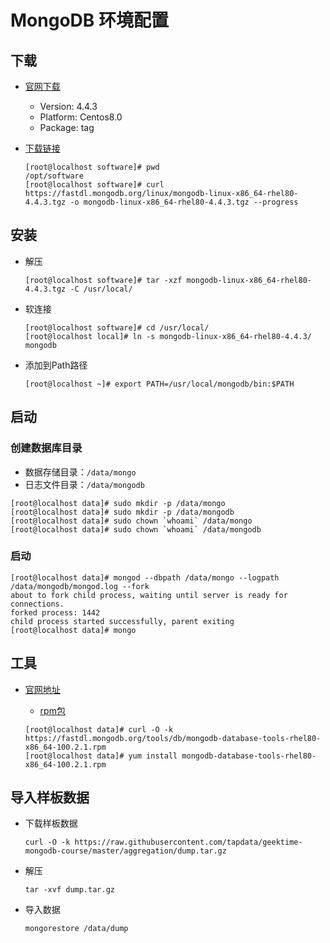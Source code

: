 # MongoDB 环境配置

## 下载

- [官网下载](https://www.mongodb.com/try/download/community)

  - Version: 4.4.3
  - Platform: Centos8.0
  - Package: tag

- [下载链接](https://fastdl.mongodb.org/linux/mongodb-linux-x86_64-rhel80-4.4.3.tgz)

  ```shell
  [root@localhost software]# pwd
  /opt/software
  [root@localhost software]# curl https://fastdl.mongodb.org/linux/mongodb-linux-x86_64-rhel80-4.4.3.tgz -o mongodb-linux-x86_64-rhel80-4.4.3.tgz --progress
  ```



## 安装

- 解压

  ```shell
  [root@localhost software]# tar -xzf mongodb-linux-x86_64-rhel80-4.4.3.tgz -C /usr/local/
  ```

- 软连接

  ```shell
  [root@localhost software]# cd /usr/local/
  [root@localhost local]# ln -s mongodb-linux-x86_64-rhel80-4.4.3/ mongodb
  ```

- 添加到Path路径

  ```shell
  [root@localhost ~]# export PATH=/usr/local/mongodb/bin:$PATH
  ```

## 启动

### 创建数据库目录

- 数据存储目录：`/data/mongo`
- 日志文件目录：`/data/mongodb`

```shell
[root@localhost data]# sudo mkdir -p /data/mongo
[root@localhost data]# sudo mkdir -p /data/mongodb
[root@localhost data]# sudo chown `whoami` /data/mongo
[root@localhost data]# sudo chown `whoami` /data/mongodb
```

### 启动

```shell
[root@localhost data]# mongod --dbpath /data/mongo --logpath /data/mongodb/mongod.log --fork
about to fork child process, waiting until server is ready for connections.
forked process: 1442
child process started successfully, parent exiting
[root@localhost data]# mongo
```



## 工具

- [官网地址](https://www.mongodb.com/try/download/database-tools)

  - [rpm包](https://fastdl.mongodb.org/tools/db/mongodb-database-tools-rhel80-x86_64-100.2.1.rpm)

  ```shell
  [root@localhost data]# curl -O -k https://fastdl.mongodb.org/tools/db/mongodb-database-tools-rhel80-x86_64-100.2.1.rpm
  [root@localhost data]# yum install mongodb-database-tools-rhel80-x86_64-100.2.1.rpm 
  ```

## 导入样板数据

- 下载样板数据

  ```shell
  curl -O -k https://raw.githubusercontent.com/tapdata/geektime-mongodb-course/master/aggregation/dump.tar.gz
  ```

- 解压

  ```shell
  tar -xvf dump.tar.gz
  ```

- 导入数据

  ```shell
  mongorestore /data/dump
  ```